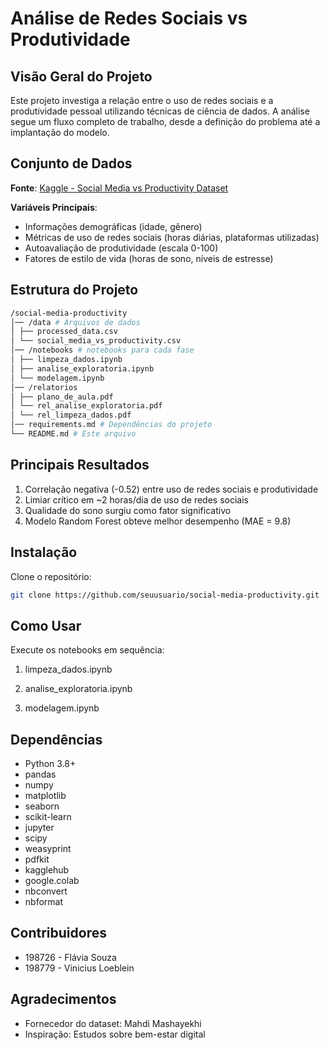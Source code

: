 # Análise de Redes Sociais vs Produtividade

## Visão Geral do Projeto

Este projeto investiga a relação entre o uso de redes sociais e a produtividade pessoal utilizando técnicas de ciência de dados. A análise segue um fluxo completo de trabalho, desde a definição do problema até a implantação do modelo.

## Conjunto de Dados

**Fonte**: [Kaggle - Social Media vs Productivity Dataset](https://www.kaggle.com/datasets/mahdimashayekhi/social-media-vs-productivity)

**Variáveis Principais**:
- Informações demográficas (idade, gênero)
- Métricas de uso de redes sociais (horas diárias, plataformas utilizadas)
- Autoavaliação de produtividade (escala 0-100)
- Fatores de estilo de vida (horas de sono, níveis de estresse)

## Estrutura do Projeto
```bash
/social-media-productivity
│── /data # Arquivos de dados
│ ├── processed_data.csv
│ └── social_media_vs_productivity.csv
│── /notebooks # notebooks para cada fase
│ ├── limpeza_dados.ipynb
│ ├── analise_exploratoria.ipynb
│ └── modelagem.ipynb
│── /relatorios
│ ├── plano_de_aula.pdf
│ └── rel_analise_exploratoria.pdf
│ └── rel_limpeza_dados.pdf
│── requirements.md # Dependências do projeto
└── README.md # Este arquivo
```


## Principais Resultados

1. Correlação negativa (-0.52) entre uso de redes sociais e produtividade
2. Limiar crítico em ~2 horas/dia de uso de redes sociais
3. Qualidade do sono surgiu como fator significativo
4. Modelo Random Forest obteve melhor desempenho (MAE = 9.8)

## Instalação

 Clone o repositório:
```bash
git clone https://github.com/seuusuario/social-media-productivity.git
```

## Como Usar
Execute os notebooks em sequência:

1. limpeza_dados.ipynb

2. analise_exploratoria.ipynb

3. modelagem.ipynb

## Dependências

* Python 3.8+
* pandas
* numpy
* matplotlib
* seaborn
* scikit-learn
* jupyter
* scipy
* weasyprint
* pdfkit
* kagglehub
* google.colab
* nbconvert
* nbformat

## Contribuidores
* 198726 - Flávia Souza
* 198779 - Vinicius Loeblein

## Agradecimentos
* Fornecedor do dataset: Mahdi Mashayekhi
* Inspiração: Estudos sobre bem-estar digital
